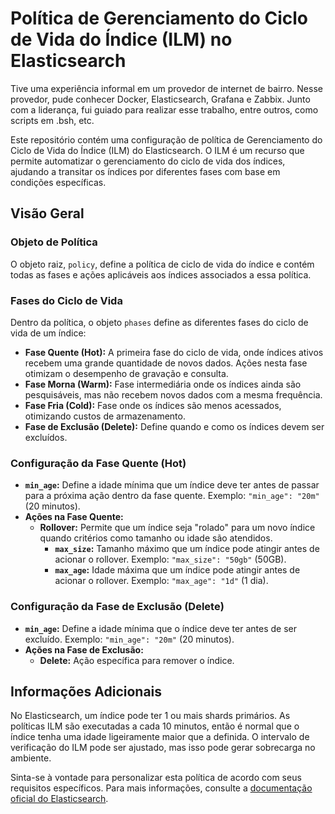 # Política de Gerenciamento do Ciclo de Vida do Índice (ILM) no Elasticsearch

Tive uma experiência informal em um provedor de internet de bairro. Nesse provedor, pude conhecer Docker, Elasticsearch, Grafana e Zabbix. Junto com a liderança, 
fui guiado para realizar esse trabalho, entre outros, como scripts em .bsh, etc.

Este repositório contém uma configuração de política de Gerenciamento do Ciclo de Vida do Índice (ILM) do Elasticsearch. O ILM é um recurso que permite automatizar o gerenciamento do ciclo de vida dos índices, ajudando a transitar os índices por diferentes fases com base em condições específicas.

## Visão Geral

### Objeto de Política

O objeto raiz, `policy`, define a política de ciclo de vida do índice e contém todas as fases e ações aplicáveis aos índices associados a essa política.

### Fases do Ciclo de Vida

Dentro da política, o objeto `phases` define as diferentes fases do ciclo de vida de um índice:

- **Fase Quente (Hot):** A primeira fase do ciclo de vida, onde índices ativos recebem uma grande quantidade de novos dados. Ações nesta fase otimizam o desempenho de gravação e consulta.
- **Fase Morna (Warm):** Fase intermediária onde os índices ainda são pesquisáveis, mas não recebem novos dados com a mesma frequência.
- **Fase Fria (Cold):** Fase onde os índices são menos acessados, otimizando custos de armazenamento.
- **Fase de Exclusão (Delete):** Define quando e como os índices devem ser excluídos.

### Configuração da Fase Quente (Hot)

- **`min_age`:** Define a idade mínima que um índice deve ter antes de passar para a próxima ação dentro da fase quente. Exemplo: `"min_age": "20m"` (20 minutos).
- **Ações na Fase Quente:**
  - **Rollover:** Permite que um índice seja "rolado" para um novo índice quando critérios como tamanho ou idade são atendidos.
    - **`max_size`:** Tamanho máximo que um índice pode atingir antes de acionar o rollover. Exemplo: `"max_size": "50gb"` (50GB).
    - **`max_age`:** Idade máxima que um índice pode atingir antes de acionar o rollover. Exemplo: `"max_age": "1d"` (1 dia).

### Configuração da Fase de Exclusão (Delete)

- **`min_age`:** Define a idade mínima que o índice deve ter antes de ser excluído. Exemplo: `"min_age": "20m"` (20 minutos).
- **Ações na Fase de Exclusão:**
  - **Delete:** Ação específica para remover o índice.

## Informações Adicionais

No Elasticsearch, um índice pode ter 1 ou mais shards primários. As políticas ILM são executadas a cada 10 minutos, então é normal que o índice tenha uma idade ligeiramente maior que a definida. O intervalo de verificação do ILM pode ser ajustado, mas isso pode gerar sobrecarga no ambiente. 

Sinta-se à vontade para personalizar esta política de acordo com seus requisitos específicos. Para mais informações, consulte a [documentação oficial do Elasticsearch](https://www.elastic.co/guide/en/elasticsearch/reference/current/index-lifecycle-management.html).
